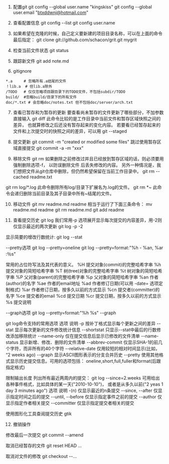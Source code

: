 
1. 配置git
git config --global user.name "kingskiss"
git config --global user.email "btxddwnj@hotmail.com"

2. 查看配置信息
git config --list
git config user.name

3. 如果希望在克隆的时候，自己定义要新建的项目目录名称，可以在上面的命令最后指定：
git clone git://github.com/schacon/grit.git mygrit

4. 检查当前文件状态
git status

5. 跟踪新文件
git add note.md

6. gitignore
```
*.a 	# 忽略所有.a结尾的文件
！lib.a 	# 但lib.a除外
/TODO	# 仅仅忽略项目跟目录下的TODO文件，不包括subdir/TODO
build/	#忽略build/目录下的所有文件
doc/*.txt # 会忽略doc/notes.txt 但不包括doc/server/arch.txt
```

7. 查看已暂存和为暂存的更新
要查看尚未暂存的文件更新了哪些部分，不加参数直接输入
git diff
此命令比较的是工作目录中当前文件和暂存区域快照之间的差异，
也就算修改之后还没有暂存起来的变化内容。
若要看已经暂存起来的文件和上次提交时的快照之间的差异，可以用
git --staged

8. 提交更新
git commit -m "created or modified some files"
跳过使用暂存区域直接提交
git commit -a -m "xxx"

9. 移除文件
git rm
如果删除之前修改过并且已经放到暂存区域的话，则必须要用强制删除选项-f，
以防误删除文件 后丢失修改的内容。
另外一种情况是，我们想把文件从git仓库中删除，但仍然希望保留在当前工作目录中。
git rm --cached readme.txt

git rm log/\*.log	此命令删除所有log/目录下扩展名为.log的文件。
git rm \*~		此命令会递归删除当前目录及其子目录中所有~结尾的文件。

10. 移动文件
git mv readme.md readme
相当于运行了下面三条命令：
mv readme.md readme
git rm readme.md
git add readme

11. 查看提交历史
git log
我们常用-p 选项展开显示每次提交的内容差异，用-2则仅显示最近的两次更新
git log -p -2

显示简要的增改行数统计:
git log --stat

--pretty选项
git log --pretty=oneline
git log --pretty=format:"%h - %an, %ar :％s"

常用的占位符写法及其代表的意义。
%H 		提交对象(commit)的完整哈希字串
%h 		提交对象的简短哈希字串
%T 		树(tree)对象的完整哈希字串
%t 		树对象的简短哈希字串
%P 		父对象(parent)的完整哈希字串
%p 		父对象的简短哈希字串
%an 		作者(author)的名字
%ae 		作者的email地址
%ad 		作者修订日期(可以用 -date= 选项定制格式)
%ar 		作者修订日期，按多久以前的方式显示
%cn 		提交者(committer)的名字
%ce 		提交者的email
%cd 		提交日期
%cr 		提交日期，按多久以前的方式显示
%s 		提交说明

--graph选项
git log --pretty=format:"%h %s" --graph

git log命令支持的常用选项
选项 					说明
-p 			按补丁格式显示每个更新之间的差异
--stat 			显示每次更新的文件修改统计信息
--shortstat 		只显示--stat中最后的行数修改添加移除统计
--name-only 		仅在提交信息后显示已修改的文件清单
--name-status 		显示新增、修改、删除的文件清单
--abbrev-commit 	仅显示SHA-1的前几个字符，而非所有的40个字符
--relative-date 		仅用较短的相对时间显示(比如， “2 weeks ago)
--graph  		显示ASCII图形表示的分支合并历史
--pretty 		使用其他格式显示历史提交信息。可用的选项包括：
			oneline,short,full,fuller和format(后跟指定格式)

限制输出长度
列出所有最近两周内的提交：
git log --since=2.weeks
可用给出各种事件格式，比如具体的某一天("2010-10-10")，
或者是从多久以前("2 yeas 1 day 3 minutes ago")
选项 			说明
-(n) 		仅显示最近的n条提交
--since, --after  仅显示指定时间之后的提交
--until, --before 仅显示指定事件之前的提交
--author 	仅显示指定作者相关提交
--committer 	仅显示指定提交者相关的提交

使用图形化工具查阅提交历史
gtik

12. 撤销操作

修改最后一次提交
git commit --amend

取消已经暂存的文件
git reset HEAD <file>...

取消对文件的修改
git checkout --<file>...





